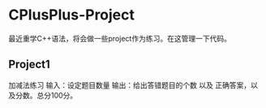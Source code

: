 # CPlusPlus-Project
最近重学C++语法，将会做一些project作为练习。在这管理一下代码。

## Project1
加减法练习
输入：设定题目数量
输出：给出答错题目的个数 以及 正确答案，以及分数。总分100分。
